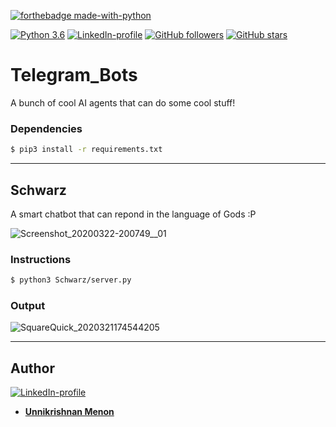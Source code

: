 [![forthebadge made-with-python](http://ForTheBadge.com/images/badges/made-with-python.svg)](https://www.python.org/)

[![Python 3.6](https://img.shields.io/badge/python-3.6-green.svg)](https://www.python.org/downloads/release/python-360/) [![LinkedIn-profile](https://img.shields.io/badge/LinkedIn-Unnikrishnan-blue.svg)](https://www.linkedin.com/in/unnikrishnan-menon-aa013415a/) [![GitHub followers](https://img.shields.io/github/followers/7enTropy7?label=Follow&style=social)](https://github.com/7enTropy7?tab=followers) [![GitHub stars](https://img.shields.io/github/stars/7enTropy7/Telegram_Bots.svg?style=social&label=Star&maxAge=2592000)](https://GitHub.com/7enTropy7/Telegram_Bots/stargazers/)

# Telegram_Bots
A bunch of cool AI agents that can do some cool stuff!

### Dependencies
```bash
$ pip3 install -r requirements.txt
```
___
## Schwarz
A smart chatbot that can repond in the language of Gods :P

![Screenshot_20200322-200749__01](https://user-images.githubusercontent.com/36446402/77252514-481ea800-6c7a-11ea-973b-30ff84caae0f.jpg)


### Instructions
```bash
$ python3 Schwarz/server.py
```

### Output

![SquareQuick_2020321174544205](https://user-images.githubusercontent.com/36446402/77226202-8776c700-6b9c-11ea-9921-17ab9291d195.jpg)

___

## Author
[![LinkedIn-profile](https://img.shields.io/badge/LinkedIn-Profile-teal.svg)](https://www.linkedin.com/in/unnikrishnan-menon-aa013415a/)
* [**Unnikrishnan Menon**](https://github.com/7enTropy7)